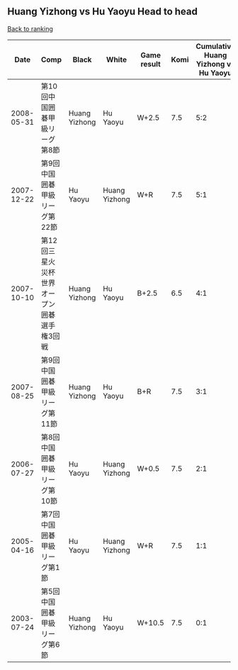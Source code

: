 ## Huang Yizhong vs Hu Yaoyu Head to head

[Back to ranking](../../index.md)




| **Date** | **Comp** | **Black** | **White** | **Game result** | **Komi** | **Cumulative Huang Yizhong vs Hu Yaoyu** | **Huang Yizhong streak** | **Hu Yaoyu streak** | 
| --- | --- | --- | --- | --- | --- | --- | --- | --- |
| 2008-05-31 | 第10回中国囲碁甲級リーグ第8節 | Huang Yizhong | Hu Yaoyu | W+2.5 | 7.5 | 5:2 | 0 | 1 | 
| 2007-12-22 | 第9回中国囲碁甲級リーグ第22節 | Hu Yaoyu | Huang Yizhong | W+R | 7.5 | 5:1 | 5 | 0 | 
| 2007-10-10 | 第12回三星火災杯世界オープン囲碁選手権3回戦 | Huang Yizhong | Hu Yaoyu | B+2.5 | 6.5 | 4:1 | 4 | 0 | 
| 2007-08-25 | 第9回中国囲碁甲級リーグ第11節 | Huang Yizhong | Hu Yaoyu | B+R | 7.5 | 3:1 | 3 | 0 | 
| 2006-07-27 | 第8回中国囲碁甲級リーグ第10節 | Hu Yaoyu | Huang Yizhong | W+0.5 | 7.5 | 2:1 | 2 | 0 | 
| 2005-04-16 | 第7回中国囲碁甲級リーグ第1節 | Hu Yaoyu | Huang Yizhong | W+R | 7.5 | 1:1 | 1 | 0 | 
| 2003-07-24 | 第5回中国囲碁甲級リーグ第6節 | Huang Yizhong | Hu Yaoyu | W+10.5 | 7.5 | 0:1 | 0 | 1 |




